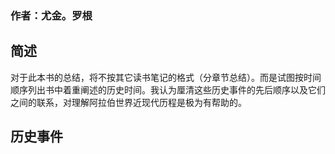 
### 作者：尤金。罗根

## 简述

对于此本书的总结，将不按其它读书笔记的格式（分章节总结）。而是试图按时间顺序列出书中着重阐述的历史时间。我认为厘清这些历史事件的先后顺序以及它们之间的联系，对理解阿拉伯世界近现代历程是极为有帮助的。

## 历史事件



